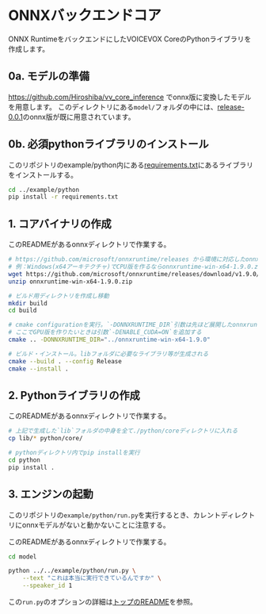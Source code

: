 # ONNXバックエンドコア
ONNX RuntimeをバックエンドにしたVOICEVOX CoreのPythonライブラリを作成します。

## 0a. モデルの準備
https://github.com/Hiroshiba/vv_core_inference でonnx版に変換したモデルを用意します。
このディレクトリにある`model/`フォルダの中には、[release-0.0.1](https://github.com/Hiroshiba/vv_core_inference/releases/tag/0.0.1)のonnx版が既に用意されています。

## 0b. 必須pythonライブラリのインストール
このリポジトリのexample/python内にある[requirements.txt](../example/python/requirements.txt)にあるライブラリをインストールする。

```bash
cd ../example/python
pip install -r requirements.txt
```

## 1. コアバイナリの作成
このREADMEがあるonnxディレクトリで作業する。

```bash
# https://github.com/microsoft/onnxruntime/releases から環境に対応したonnxruntimeをダウンロードし展開する。
# 例：Windows(x64アーキテクチャ)でCPU版を作るならonnxruntime-win-x64-1.9.0.zip
wget https://github.com/microsoft/onnxruntime/releases/download/v1.9.0/onnxruntime-win-x64-1.9.0.zip
unzip onnxruntime-win-x64-1.9.0.zip

# ビルド用ディレクトリを作成し移動
mkdir build
cd build

# cmake configurationを実行。`-DONNXRUNTIME_DIR`引数は先ほど展開したonnxruntimeへのパスを指定する
# ここでGPU版を作りたいときは引数`-DENABLE_CUDA=ON`を追加する
cmake .. -DONNXRUNTIME_DIR="../onnxruntime-win-x64-1.9.0"

# ビルド・インストール。libフォルダに必要なライブラリ等が生成される
cmake --build . --config Release
cmake --install .
```

## 2. Pythonライブラリの作成
このREADMEがあるonnxディレクトリで作業する。

```bash
# 上記で生成した`lib`フォルダの中身を全て./python/coreディレクトリに入れる
cp lib/* python/core/

# pythonディレクトリ内でpip installを実行
cd python
pip install .
```

## 3. エンジンの起動
このリポジトリの`example/python/run.py`を実行するとき、カレントディレクトリにonnxモデルがないと動かないことに注意する。

このREADMEがあるonnxディレクトリで作業する。
```bash
cd model

python ../../example/python/run.py \
    --text "これは本当に実行できているんですか" \
    --speaker_id 1
```

この`run.py`のオプションの詳細は[トップのREADME](../README.md)を参照。